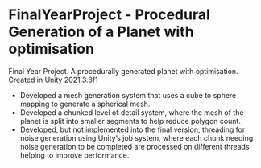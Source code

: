 # FinalYearProject - Procedural Generation of a Planet with optimisation
Final Year Project. A procedurally generated planet with optimisation. Created in Unity 2021.3.8f1 

- Developed a mesh generation system that uses a cube to sphere mapping to generate a spherical mesh.
- Developed a chunked level of detail system, where the mesh of the planet is split into smaller segments to help reduce polygon count.
- Developed, but not implemented into the final version, threading for noise generation using Unity’s job system, where each chunk needing noise generation to be completed are processed on different threads helping to improve performance.

